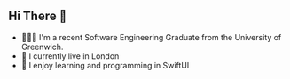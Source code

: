## Hi There 👋
- 🧑🏻‍🎓 I'm a recent Software Engineering Graduate from the University of Greenwich.
- 📍 I currently live in London
-  I enjoy learning and programming in SwiftUI

<!---
LynchConnor/LynchConnor is a ✨ special ✨ repository because its `README.md` (this file) appears on your GitHub profile.
You can click the Preview link to take a look at your changes.
--->
